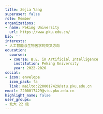 ```yaml
---
title: Zejia Yang
superuser: false
role: Member
organizations:
- name: Peking University
  url: https://www.pku.edu.cn/
bio: ''
interests:
- 人工智能与生物医学的交叉方向
education:
  courses:
  - course: B.E. in Artificial Intelligence
    institution: Peking University
    year: 2022-2026
social:
- icon: envelope
  icon_pack: fa
  link: mailto:2200017429@stu.pku.edu.cn
email: 2200017429@stu.pku.edu.cn
highlight_name: false
user_groups:
- 北大 22 级
---
```

